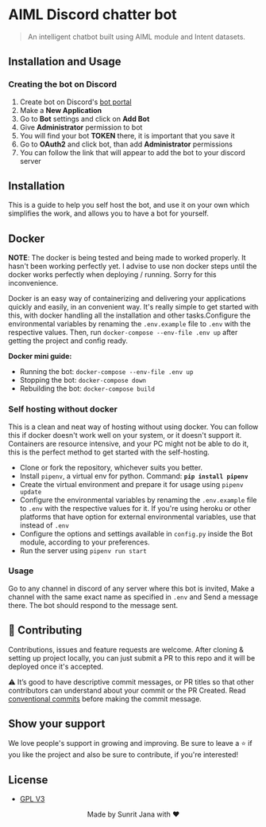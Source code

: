 # AIML Discord chatter bot

> An intelligent chatbot built using AIML module and Intent datasets.

## Installation and Usage
### Creating the bot on Discord

1. Create bot on Discord's [bot portal](https://discord.com/developers/applications/)
2. Make a **New Application**
3. Go to **Bot** settings and click on **Add Bot**
4. Give **Administrator** permission to bot
5. You will find your bot **TOKEN** there, it is important that you save it
6. Go to **OAuth2** and click bot, than add **Administrator** permissions
7. You can follow the link that will appear to add the bot to your discord server

## Installation

This is a guide to help you self host the bot, and use it on your own which simplifies the work, and allows you to have
a bot for yourself.

## Docker

**NOTE**: The docker is being tested and being made to worked properly. It hasn't been working perfectly yet. I advise
to use non docker steps until the docker works perfectly when deploying / running. Sorry for this inconvenience.

Docker is an easy way of containerizing and delivering your applications quickly and easily, in an 
convenient way. It's really simple to get started with this, with docker handling all the installation
and other tasks.Configure the environmental variables by renaming the `.env.example` file to `.env` with the respective 
values. Then, run `docker-compose --env-file .env up` after getting the project and config ready.

**Docker mini guide:**

- Running the bot: `docker-compose --env-file .env up`
- Stopping the bot: `docker-compose down`
- Rebuilding the bot: `docker-compose build`

### Self hosting without docker

This is a clean and neat way of hosting without using docker. You can follow this if docker doesn't work
well on your system, or it doesn't support it. Containers are resource intensive, and your PC might not
be able to do it, this is the perfect method to get started with the self-hosting.

- Clone or fork the repository, whichever suits you better.
- Install `pipenv`, a virtual env for python. Command: **`pip install pipenv`**
- Create the virtual environment and prepare it for usage using `pipenv update`
- Configure the environmental variables by renaming the `.env.example` file to `.env` with the respective 
  values for it. If you're using heroku or other platforms that have option for external environmental
  variables, use that instead of `.env`
- Configure the options and settings available in `config.py` inside the Bot module, according to your
  preferences.
- Run the server using `pipenv run start`

### Usage

Go to any channel in discord of any server where this bot is invited, Make a channel with the same exact name as 
specified in `.env` and Send a message there. The bot should respond to the message sent.

## 🤝 Contributing

Contributions, issues and feature requests are welcome. After cloning & setting up project locally, you can just submit 
a PR to this repo and it will be deployed once it's accepted.

⚠️ It’s good to have descriptive commit messages, or PR titles so that other contributors can understand about your 
commit or the PR Created. Read [conventional commits](https://www.conventionalcommits.org/en/v1.0.0-beta.3/) before 
making the commit message.

## Show your support

We love people's support in growing and improving. Be sure to leave a ⭐️ if you like the project and 
also be sure to contribute, if you're interested!

## License

- [GPL V3](https://github.com/janaSunrise/AIML-discord-chatter-bot/blob/main/LICENSE)

<div align="center">
  Made by Sunrit Jana with ❤️
</div>

